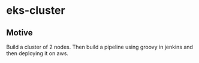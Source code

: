 # eks-cluster

<h2>Motive</h2>
Build a cluster of 2 nodes. Then build a pipeline using groovy in jenkins and then deploying it on aws.
